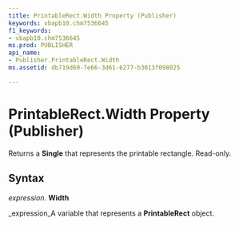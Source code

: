 ```yaml
---
title: PrintableRect.Width Property (Publisher)
keywords: vbapb10.chm7536645
f1_keywords:
- vbapb10.chm7536645
ms.prod: PUBLISHER
api_name:
- Publisher.PrintableRect.Width
ms.assetid: db719d69-7e66-3d61-6277-b3013f098025

---
```



# PrintableRect.Width Property (Publisher)

Returns a  **Single** that represents the printable rectangle. Read-only.


## Syntax

 _expression_. **Width**

 _expression_A variable that represents a  **PrintableRect** object.


